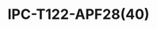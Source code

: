 ---
title: "IPC-T122-APF28(40)"
description: "2MP Fixed Dome Network Camera"
image: "/images/fixed/fixed (16).png"
images:
  - url: "/images/fixed/fixed (16).png"
    caption: "Front view"
features:
  - Day/night functionality
  - Smart IR, up to 30m (98ft) IR distance
  - 2D/3D DNR (Digital Noise Reduction)
  - Built-in Mic
  - Ultra 265, H.265, H.264
  - ROI (Region of Interest)
  - ONVIF Conformance
  - Wide temperature range:- -30°C ~ 60°C (-22°F ~ 140°F)
  - Wide voltage range of ±25%
  - IP67
  - 3-Axis
specifications:
  Sensor: 1/2.8", progressive scan, CMOS
  Lens: 2.8mm@F2.1, 4.0mm@F2.1
  2.8mm: Detect 43.4m, Observe 17.4m, Recognize 8.7m, Identify 4.3m
  4.0mm: Detect 62.1m, Observe 24.8m, Recognize 12.4m, Identify 6.2m
  Angle of View (H): 106.7° (2.8mm), 87.5° (4.0mm)
  Angle of View (V): 57.1° (2.8mm), 46.3° (4.0mm)
  Angle of View (O): 115.7° (2.8mm), 92.4° (4.0mm)
  Adjustment angle: Pan:- 0° ~ 360°, Tilt:- 0° ~ 80°, Rotate:- 0° ~ 360°
  Shutter: Auto/Manual, 1 ~ 1/100000s
  Minimum Illumination: Colour:- 0.02Lux (F2.1, AGC ON); 0Lux with IR
  Day/Night: IR-cut filter with auto switch (ICR)
  Digital noise reduction: 2D/3D DNR
  IR Range: Up to 30m (98ft) IR range
  Defog: Digital Defog
  WDR: DWDR
  Audio Compression: G.711
  Suppression: Supported
  Sampling Rate: 8KHZ
  Video Compression: Ultra 265, H.265, H.264
  H.264 code profile: Baseline profile, Main profile, High profile
  Main Stream: 1080P (1920*1080), Max 25fps; 720P (1280*720), Max 25fps;
  Sub Stream: D1 (720*576), Max 25fps; 640*360, Max 25fps; 2CIF(704*288), Max 25fps; CIF(352*288), Max 25fps;
  HLC: Supported
  BLC: Supported
  OSD: Up to 4 OSDs
  Privacy Mask: Up to 4 areas
  ROI: Up to 8 areas
  Motion Detection: Up to 4 areas
  Protocols: IPv4, IGMP, ICMP, TCP, UDP, DHCP, RTP, RTSP, RTCP, DNS, DDNS, NTP, UPnP, HTTP, RTMP
  Compatible Integration: ONVIF (Profile S, Profile T), API
  Network: 10/100M Base-TX Ethernet
  Built-in Mic: Supported
  Power: DC 12V±25%, PoE
  Power consumption: Max 3.5W
  Dimensions: Ø118 x 97mm (Ø4.6” x 3.8”)
  Weight: 0.25kg (0.55lb)
  Working Environment: -30°C ~ 60°C (-22°F ~ 140°F), Humidity:- ≤95% RH (non-condensing)
  Surge Protection: 4KV
  Ingress Protection: IP67
  Reset Button: N/A
---